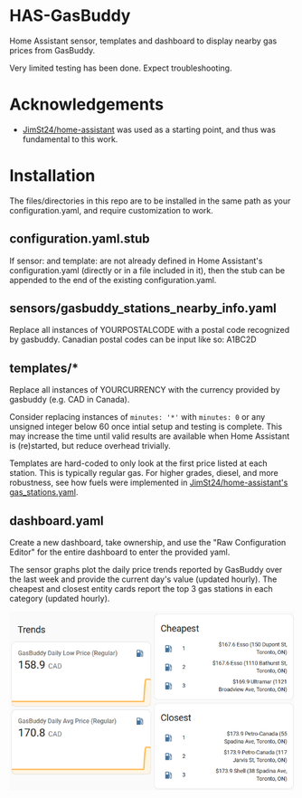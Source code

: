 # HAS-GasBuddy
Home Assistant sensor, templates and dashboard to display nearby gas prices from GasBuddy. 

Very limited testing has been done. Expect troubleshooting.

# Acknowledgements
* [JimSt24/home-assistant](https://github.com/JimSt24/home-assistant/) was used as a starting point, and thus was fundamental to this work.

# Installation 
The files/directories in this repo are to be installed in the same path as your configuration.yaml, and require customization to work.

## configuration.yaml.stub ##
If sensor: and template: are not already defined in Home Assistant's configuration.yaml (directly or in a file included in it), then the stub can be appended to the end of the existing configuration.yaml.
## sensors/gasbuddy_stations_nearby_info.yaml ##
Replace all instances of YOURPOSTALCODE with a postal code recognized by gasbuddy. Canadian postal codes can be input like so: A1BC2D
## templates/* ##
Replace all instances of YOURCURRENCY with the currency provided by gasbuddy (e.g. CAD in Canada).

Consider replacing instances of `minutes: '*'` with `minutes: 0` or any unsigned integer below 60 once intial setup and testing is complete. This may increase the time until valid results are available when Home Assistant is (re)started, but reduce overhead trivially.

Templates are hard-coded to only look at the first price listed at each station. This is typically regular gas. For higher grades, diesel, and more robustness, see how fuels were implemented in [JimSt24/home-assistant's gas_stations.yaml](https://github.com/JimSt24/home-assistant/blob/main/config/templates/gas_stations.yaml).

## dashboard.yaml ##
Create a new dashboard, take ownership, and use the "Raw Configuration Editor" for the entire dashboard to enter the provided yaml. 

The sensor graphs plot the daily price trends reported by GasBuddy over the last week and provide the current day's value (updated hourly). The cheapest and closest entity cards report the top 3 gas stations in each category (updated hourly).

![example picture of dashboard for postal code M7A2K1](https://github.com/kewiha/HAS-GasBuddy/blob/main/dashboard.PNG?raw=true)

